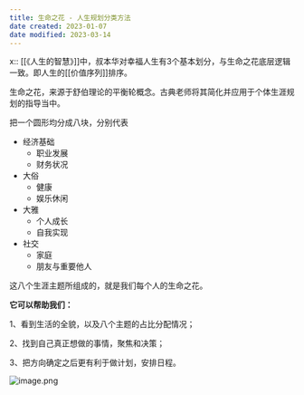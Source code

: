 ```yaml
---
title: 生命之花 - 人生规划分类方法
date created: 2023-01-07
date modified: 2023-03-14
---
```


x:: [[《人生的智慧》]]中，叔本华对幸福人生有3个基本划分，与生命之花底层逻辑一致。即人生的[[价值序列]]排序。

生命之花，来源于舒伯理论的平衡轮概念。古典老师将其简化并应用于个体生涯规划的指导当中。

把一个圆形均分成八块，分别代表

 - 经济基础
	 - 职业发展
	 - 财务状况
 - 大俗
	 - 健康
	 - 娱乐休闲
 - 大雅
	 - 个人成长
	 - 自我实现
 - 社交
	 - 家庭
	 - 朋友与重要他人

这八个生涯主题所组成的，就是我们每个人的生命之花。

**它可以帮助我们：**

1、看到生活的全貌，以及八个主题的占比分配情况；

2、找到自己真正想做的事情，聚焦和决策；

3、把方向确定之后更有利于做计划，安排日程。

![image.png](https://img.oldwinter.top/202301071919954.png)
